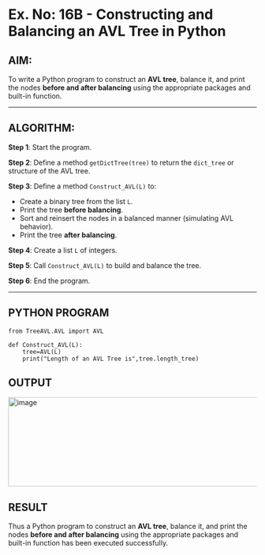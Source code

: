 # Ex. No: 16B - Constructing and Balancing an AVL Tree in Python

## AIM:
To write a Python program to construct an **AVL tree**, balance it, and print the nodes **before and after balancing** using the appropriate packages and built-in function.

---

## ALGORITHM:

**Step 1**: Start the program.

**Step 2**: Define a method `getDictTree(tree)` to return the `dict_tree` or structure of the AVL tree.

**Step 3**: Define a method `Construct_AVL(L)` to:
- Create a binary tree from the list `L`.
- Print the tree **before balancing**.
- Sort and reinsert the nodes in a balanced manner (simulating AVL behavior).
- Print the tree **after balancing**.

**Step 4**: Create a list `L` of integers.

**Step 5**: Call `Construct_AVL(L)` to build and balance the tree.

**Step 6**: End the program.

---

## PYTHON PROGRAM
```
from TreeAVL.AVL import AVL

def Construct_AVL(L):
    tree=AVL(L)
    print("Length of an AVL Tree is",tree.length_tree)
```

## OUTPUT
<img width="1162" height="181" alt="image" src="https://github.com/user-attachments/assets/87bedc21-d9f0-4fc8-bf5a-a4ae69dc9dc7" />


## RESULT
Thus  a Python program to construct an **AVL tree**, balance it, and print the nodes **before and after balancing** using the appropriate packages and built-in function has been executed successfully.


